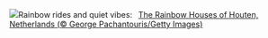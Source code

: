 ![](https://www.bing.com/th?id=OHR.HoutenHouses_EN-US8966537355_UHD.jpg&w=1000)Rainbow rides and quiet vibes:&nbsp;&ensp;[The Rainbow Houses of Houten, Netherlands (© George Pachantouris/Getty Images)](https://www.bing.com/th?id=OHR.HoutenHouses_EN-US8966537355_UHD.jpg)
<br><br/>
